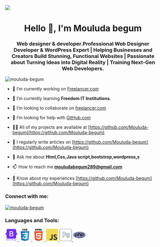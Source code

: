 <img src="https://www.freepik.com/free-ai-image/cute-cat-studio_82551129.htm#fromView=keyword&page=1&position=30&uuid=7c58b2f7-2e17-46e8-816b-084620a28c4b&query=Github+Character">

<h1 align="center">Hello 👋, I'm Mouluda begum</h1>
<h3 align="center">Web designer & developer.Professional Web Designer Developer & WordPress Expert | Helping Businesses and Creators Build Stunning, Functional Websites | Passionate about Turning Ideas into Digital Reality | Training Next-Gen Web Developers.</h3>

<p align="left"> <img src="https://komarev.com/ghpvc/?username=mouluda-begum&label=Profile%20views&color=0e75b6&style=flat" alt="mouluda-begum" /> </p>

- 🔭 I’m currently working on [Freelancer.com](https://www.freelancer.com/u/devmouluda289)

- 🌱 I’m currently learning **Freedom IT Institutions.**

- 👯 I’m looking to collaborate on [freelancer.com](https://www.freelancer.com/u/devmouluda289)

- 🤝 I’m looking for help with [GitHub.com](https://github.com/Mouluda-begum)

- 👨‍💻 All of my projects are available at [https://github.com/Mouluda-begum](https://github.com/Mouluda-begum)

- 📝 I regularly write articles on [https://github.com/Mouluda-begum](https://github.com/Mouluda-begum)

- 💬 Ask me about **Html,Css,Java script,bootstrop,wordpress,s**

- 📫 How to reach me **mouludabegum289@gmail.com**

- 📄 Know about my experiences [https://github.com/Mouluda-begum](https://github.com/Mouluda-begum)

<h3 align="left">Connect with me:</h3>
<p align="left">
<a href="https://dev.to/mouluda-begum" target="blank"><img align="center" src="https://raw.githubusercontent.com/rahuldkjain/github-profile-readme-generator/master/src/images/icons/Social/devto.svg" alt="mouluda-begum" height="30" width="40" /></a>
</p>

<h3 align="left">Languages and Tools:</h3>
<p align="left"> <a href="https://getbootstrap.com" target="_blank" rel="noreferrer"> <img src="https://raw.githubusercontent.com/devicons/devicon/master/icons/bootstrap/bootstrap-plain-wordmark.svg" alt="bootstrap" width="40" height="40"/> </a> <a href="https://www.w3schools.com/css/" target="_blank" rel="noreferrer"> <img src="https://raw.githubusercontent.com/devicons/devicon/master/icons/css3/css3-original-wordmark.svg" alt="css3" width="40" height="40"/> </a> <a href="https://www.w3.org/html/" target="_blank" rel="noreferrer"> <img src="https://raw.githubusercontent.com/devicons/devicon/master/icons/html5/html5-original-wordmark.svg" alt="html5" width="40" height="40"/> </a> <a href="https://developer.mozilla.org/en-US/docs/Web/JavaScript" target="_blank" rel="noreferrer"> <img src="https://raw.githubusercontent.com/devicons/devicon/master/icons/javascript/javascript-original.svg" alt="javascript" width="40" height="40"/> </a> <a href="https://www.photoshop.com/en" target="_blank" rel="noreferrer"> <img src="https://raw.githubusercontent.com/devicons/devicon/master/icons/photoshop/photoshop-line.svg" alt="photoshop" width="40" height="40"/> </a> <a href="https://www.php.net" target="_blank" rel="noreferrer"> <img src="https://raw.githubusercontent.com/devicons/devicon/master/icons/php/php-original.svg" alt="php" width="40" height="40"/> </a> </p>
